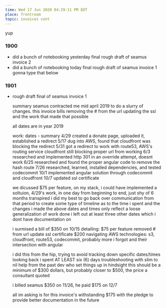 ```yaml
---
time: Wed 17 Jun 2020 04:29:11 PM EDT
place: frontroom
topic: invoices cont
---
```


yup

### 1900
-
	did a bunch of notebooking yesterday
		final rough draft of seamus invoice 2
-
	did a bunch of notebooking today
		final rough draft of seamus invoice 1
		gonna type that below

### 1901
-
	rough draft final of seamus invoice 1

	summary
		seamus contracted me mid april 2019 to do a slurry of changes.
		this invoice bills
			removing the # from the url
			updating the ssl
			and the work that made that possible
	
	all dates are in year 2019

	work: 
		dates - summary
		4/29 
			created a donate page, uploaded it, established a redirect
		5/17
			dug into AWS, found that cloudfront was blocking the redirect
		5/31
			got a redirect to work with route53, AWS's routing service
			cloudfront still blocking proper url from working
		6/3
			researched and implemented http 301 in an override attempt, doesnt work
		6/25
			researched and found the proper angular code to remove the hash route
		7/26
			researched, learned, installed dependencies, and tested codecommit
		10/1
			implemented angular solution through codecommit and cloudfront
		10/7
			updated ssl certificate
		
	we dicussed $75 per feature,
	on my stack, i could have implemented a soltuion, 4/29's work, in one day
	from beginning to end, just shy of 6 months transpired
	i did my best to go back over communication from that period
		to create some type of timeline as to the time i spent and the changes i made
	the above dates and times only reflect a loose generalization of work done
		i left out at least three other dates which i dont have documentation on
	
	i surmised a bill of $350 on 10/15 detailing:
		$75 per feature
			removed # from url
			update ssl certificate
		$200 
			navigating AWS technologies: 
				s3, cloudfront, route53, codecommit, probably more i forgot
			and their intersection with angular

	i did this from the hip, trying to avoid tracking down specific dates/times
	looking back i spent AT LEAST six (6) days troubleshooting
	with slim to nil help from the past dev who set things up
	in hindsight this should be a minimum of $300 dollars, 
		but probably closer to $500, the price a consultant quoted

	i billed seamus $350 on 11/26, he paid $175 on 12/7

	all im asking is for this invoice's withstanding $175
	with the pledge to provide better documentation in the future


